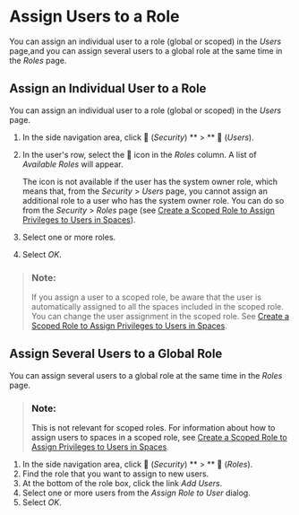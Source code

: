 <!-- loio57a78804d8bd48ca9e7e73a0d33e355f -->

<link rel="stylesheet" type="text/css" href="../css/sap-icons.css"/>

# Assign Users to a Role

You can assign an individual user to a role \(global or scoped\) in the *Users* page,and you can assign several users to a global role at the same time in the *Roles* page. 



<a name="loio57a78804d8bd48ca9e7e73a0d33e355f__section_xf2_zd3_3kb"/>

## Assign an Individual User to a Role

You can assign an individual user to a role \(global or scoped\) in the *Users* page.

1.  In the side navigation area, click <span class="FPA-icons-V3"></span> \(*Security*\) ** \> ** <span class="FPA-icons-V3"></span> \(*Users*\).
2.  In the user's row, select the <span class="FPA-icons-V3"></span> icon in the *Roles* column. A list of *Available Roles* will appear.

    The icon is not available if the user has the system owner role, which means that, from the *Security* \> *Users* page, you cannot assign an additional role to a user who has the system owner role. You can do so from the *Security* \> *Roles* page \(see [Create a Scoped Role to Assign Privileges to Users in Spaces](create-a-scoped-role-to-assign-privileges-to-users-in-spaces-b5c4e0b.md)\).

3.  Select one or more roles.
4.  Select *OK*.

> ### Note:  
> If you assign a user to a scoped role, be aware that the user is automatically assigned to all the spaces included in the scoped role. You can change the user assignment in the scoped role. See [Create a Scoped Role to Assign Privileges to Users in Spaces](create-a-scoped-role-to-assign-privileges-to-users-in-spaces-b5c4e0b.md).



<a name="loio57a78804d8bd48ca9e7e73a0d33e355f__section_wf2_zd3_3kb"/>

## Assign Several Users to a Global Role

You can assign several users to a global role at the same time in the *Roles* page.

> ### Note:  
> This is not relevant for scoped roles. For information about how to assign users to spaces in a scoped role, see [Create a Scoped Role to Assign Privileges to Users in Spaces](create-a-scoped-role-to-assign-privileges-to-users-in-spaces-b5c4e0b.md).

1.  In the side navigation area, click <span class="FPA-icons-V3"></span> \(*Security*\) ** \> ** <span class="FPA-icons-V3"></span> \(*Roles*\).
2.  Find the role that you want to assign to new users.
3.  At the bottom of the role box, click the link *Add Users*.
4.  Select one or more users from the *Assign Role to User* dialog.
5.  Select *OK*.

